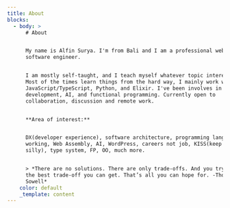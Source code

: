 ```yaml
---
title: About
blocks:
  - body: >
      # About


      My name is Alfin Surya. I'm from Bali and I am a professional web-focused
      software engineer.


      I am mostly self-taught, and I teach myself whatever topic interests me.
      Most of the times learn things from the hard way, I mainly work with
      JavaScript/TypeScript, Python, and Elixir. I've been involves in fullstack
      development, AI, and functional programming. Currently open to
      collaboration, discussion and remote work.


      **Area of interest:**


      DX(developer experience), software architecture, programming lang, remote
      working, Web Assembly, AI, WordPress, careers not job, KISS(keep it simple
      silly), type system, FP, OO, much more.


      > *There are no solutions. There are only trade-offs. And you try to get
      the best trade-off you can get. That’s all you can hope for. -Thomas
      Sowell*
    color: default
    _template: content
---
```


